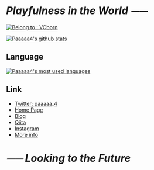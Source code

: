 # *Playfulness in the World ⏤⏤*  

  [![Belong to : VCborn](https://img.shields.io/badge/Belongs-VCborn-success?style=flat-square)](https://vcborn.com/)

  [![Paaaaa4's github stats](https://github-readme-stats.vercel.app/api?username=Paaaaa4&count_private=true&show_icons=true&theme=solarized-light)](https://github.com/Paaaaa4)

## Language
  [![Paaaaa4's most used languages](https://github-readme-stats.vercel.app/api/top-langs/?username=Paaaaa4&theme=solarized-light)](https://github.com/Paaaaa4)

## Link
- [Twitter: paaaaa_4](https://twitter.com/paaaaa_4)
- [Home Page](https://paaaaa4.xyz/)
- [Blog](https://blog.paaaaa4.xyz)
- [Qiita](https://qiita.com/Paaaaa4)
- [Instagram](https://www.instagram.com/paaaaaaaaaaaaa4/)
- [More info](https://profcard.info/u/2Ay5CIH943TiaO5UtIk090wVLs72)  

# *⏤⏤ Looking to the Future*  
